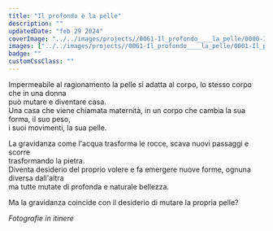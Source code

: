 ```yaml
---
title: "Il profondo è la pelle"
description: ""
updatedDate: "feb 29 2024"
coverImage: "../../images/projects//0061-Il_profondo____la_pelle/0000-Il_profondo____la_pelle_Corpo_donna_maternita_cambiamento_mutamento_roccia_pietra_mare_acqua_schizzi_intimo_vulva_nascita_sessualita_Olympus_OM1.jpg"
images: ["../../images/projects//0061-Il_profondo____la_pelle/0001-Il_profondo____la_pelle_Corpo_donna_maternita_cambiamento_mutamento_roccia_pietra_mare_acqua_schizzi_intimo_vulva_nascita_sessualita_Olympus_OM1.jpg","../../images/projects//0061-Il_profondo____la_pelle/0002-Il_profondo____la_pelle_Corpo_donna_maternita_cambiamento_mutamento_roccia_pietra_mare_acqua_schizzi_intimo_vulva_nascita_sessualita_Olympus_OM1.jpg","../../images/projects//0061-Il_profondo____la_pelle/0003-Il_profondo____la_pelle_Corpo_donna_maternita_cambiamento_mutamento_roccia_pietra_mare_acqua_schizzi_intimo_vulva_nascita_sessualita_Olympus_OM1.jpg","../../images/projects//0061-Il_profondo____la_pelle/0004-Il_profondo____la_pelle_Corpo_donna_maternita_cambiamento_mutamento_roccia_pietra_mare_acqua_schizzi_intimo_vulva_nascita_sessualita_Olympus_OM1.jpg","../../images/projects//0061-Il_profondo____la_pelle/0005-Il_profondo____la_pelle_Corpo_donna_maternita_cambiamento_mutamento_roccia_pietra_mare_acqua_schizzi_intimo_vulva_nascita_sessualita_Olympus_OM1.jpg","../../images/projects//0061-Il_profondo____la_pelle/0006-Il_profondo____la_pelle_Corpo_donna_maternita_cambiamento_mutamento_roccia_pietra_mare_acqua_schizzi_intimo_vulva_nascita_sessualita_Olympus_OM1.jpg","../../images/projects//0061-Il_profondo____la_pelle/0007-Il_profondo____la_pelle_Corpo_donna_maternita_cambiamento_mutamento_roccia_pietra_mare_acqua_schizzi_intimo_vulva_nascita_sessualita_Olympus_OM1.jpg","../../images/projects//0061-Il_profondo____la_pelle/0008-Il_profondo____la_pelle_Corpo_donna_maternita_cambiamento_mutamento_roccia_pietra_mare_acqua_schizzi_intimo_vulva_nascita_sessualita_Olympus_OM1.jpg","../../images/projects//0061-Il_profondo____la_pelle/0009-Il_profondo____la_pelle_Corpo_donna_maternita_cambiamento_mutamento_roccia_pietra_mare_acqua_schizzi_intimo_vulva_nascita_sessualita_Olympus_OM1.jpg","../../images/projects//0061-Il_profondo____la_pelle/0010-Il_profondo____la_pelle_Corpo_donna_maternita_cambiamento_mutamento_roccia_pietra_mare_acqua_schizzi_intimo_vulva_nascita_sessualita_Olympus_OM1.jpg","../../images/projects//0061-Il_profondo____la_pelle/0011-Il_profondo____la_pelle_Corpo_donna_maternita_cambiamento_mutamento_roccia_pietra_mare_acqua_schizzi_intimo_vulva_nascita_sessualita_Olympus_OM1.jpg","../../images/projects//0061-Il_profondo____la_pelle/0012-Il_profondo____la_pelle_Corpo_donna_maternita_cambiamento_mutamento_roccia_pietra_mare_acqua_schizzi_intimo_vulva_nascita_sessualita_Olympus_OM1.jpg","../../images/projects//0061-Il_profondo____la_pelle/0013-Il_profondo____la_pelle_Corpo_donna_maternita_cambiamento_mutamento_roccia_pietra_mare_acqua_schizzi_intimo_vulva_nascita_sessualita_Olympus_OM1.jpg","../../images/projects//0061-Il_profondo____la_pelle/0014-Il_profondo____la_pelle_Corpo_donna_maternita_cambiamento_mutamento_roccia_pietra_mare_acqua_schizzi_intimo_vulva_nascita_sessualita_Olympus_OM1.jpg","../../images/projects//0061-Il_profondo____la_pelle/0015-Il_profondo____la_pelle_Corpo_donna_maternita_cambiamento_mutamento_roccia_pietra_mare_acqua_schizzi_intimo_vulva_nascita_sessualita_Olympus_OM1.jpg","../../images/projects//0061-Il_profondo____la_pelle/0016-Il_profondo____la_pelle_Corpo_donna_maternita_cambiamento_mutamento_roccia_pietra_mare_acqua_schizzi_intimo_vulva_nascita_sessualita_Olympus_OM1.jpg","../../images/projects//0061-Il_profondo____la_pelle/0017-Il_profondo____la_pelle_Corpo_donna_maternita_cambiamento_mutamento_roccia_pietra_mare_acqua_schizzi_intimo_vulva_nascita_sessualita_Olympus_OM1.jpg","../../images/projects//0061-Il_profondo____la_pelle/0018-Il_profondo____la_pelle_Corpo_donna_maternita_cambiamento_mutamento_roccia_pietra_mare_acqua_schizzi_intimo_vulva_nascita_sessualita_Olympus_OM1.jpg","../../images/projects//0061-Il_profondo____la_pelle/0019-Il_profondo____la_pelle_Corpo_donna_maternita_cambiamento_mutamento_roccia_pietra_mare_acqua_schizzi_intimo_vulva_nascita_sessualita_Olympus_OM1.jpg","../../images/projects//0061-Il_profondo____la_pelle/0020-Il_profondo____la_pelle_Corpo_donna_maternita_cambiamento_mutamento_roccia_pietra_mare_acqua_schizzi_intimo_vulva_nascita_sessualita_Olympus_OM1.jpg","../../images/projects//0061-Il_profondo____la_pelle/0021-Il_profondo____la_pelle_Corpo_donna_maternita_cambiamento_mutamento_roccia_pietra_mare_acqua_schizzi_intimo_vulva_nascita_sessualita_Olympus_OM1.jpg","../../images/projects//0061-Il_profondo____la_pelle/0022-Il_profondo____la_pelle_Corpo_donna_maternita_cambiamento_mutamento_roccia_pietra_mare_acqua_schizzi_intimo_vulva_nascita_sessualita_Olympus_OM1.jpg","../../images/projects//0061-Il_profondo____la_pelle/0023-Il_profondo____la_pelle_Corpo_donna_maternita_cambiamento_mutamento_roccia_pietra_mare_acqua_schizzi_intimo_vulva_nascita_sessualita_Olympus_OM1.jpg","../../images/projects//0061-Il_profondo____la_pelle/0024-Il_profondo____la_pelle_Corpo_donna_maternita_cambiamento_mutamento_roccia_pietra_mare_acqua_schizzi_intimo_vulva_nascita_sessualita_Olympus_OM1.jpg","../../images/projects//0061-Il_profondo____la_pelle/0025-Il_profondo____la_pelle_Corpo_donna_maternita_cambiamento_mutamento_roccia_pietra_mare_acqua_schizzi_intimo_vulva_nascita_sessualita_Olympus_OM1.jpg","../../images/projects//0061-Il_profondo____la_pelle/0026-Il_profondo____la_pelle_Corpo_donna_maternita_cambiamento_mutamento_roccia_pietra_mare_acqua_schizzi_intimo_vulva_nascita_sessualita_Olympus_OM1.jpg","../../images/projects//0061-Il_profondo____la_pelle/0027-Il_profondo____la_pelle_Corpo_donna_maternita_cambiamento_mutamento_roccia_pietra_mare_acqua_schizzi_intimo_vulva_nascita_sessualita_Olympus_OM1.jpg","../../images/projects//0061-Il_profondo____la_pelle/0028-Il_profondo____la_pelle_Corpo_donna_maternita_cambiamento_mutamento_roccia_pietra_mare_acqua_schizzi_intimo_vulva_nascita_sessualita_Olympus_OM1.jpg","../../images/projects//0061-Il_profondo____la_pelle/0029-Il_profondo____la_pelle_Corpo_donna_maternita_cambiamento_mutamento_roccia_pietra_mare_acqua_schizzi_intimo_vulva_nascita_sessualita_Olympus_OM1.jpg","../../images/projects//0061-Il_profondo____la_pelle/0030-Il_profondo____la_pelle_Corpo_donna_maternita_cambiamento_mutamento_roccia_pietra_mare_acqua_schizzi_intimo_vulva_nascita_sessualita_Olympus_OM1.jpg","../../images/projects//0061-Il_profondo____la_pelle/0031-Il_profondo____la_pelle_Corpo_donna_maternita_cambiamento_mutamento_roccia_pietra_mare_acqua_schizzi_intimo_vulva_nascita_sessualita_Olympus_OM1.jpg","../../images/projects//0061-Il_profondo____la_pelle/0032-Il_profondo____la_pelle_Corpo_donna_maternita_cambiamento_mutamento_roccia_pietra_mare_acqua_schizzi_intimo_vulva_nascita_sessualita_Olympus_OM1.jpg"]
badge: ""
customCssClass: ""
---
```


Impermeabile al ragionamento la pelle si adatta al corpo, lo stesso corpo che in una donna  
può mutare e diventare casa.  
Una casa che viene chiamata maternità, in un corpo che cambia la sua forma, il suo peso,  
i suoi movimenti, la sua pelle.

La gravidanza come l'acqua trasforma le rocce, scava nuovi passaggi e scorre  
trasformando la pietra.  
Diventa desiderio del proprio volere e fa emergere nuove forme, ognuna diversa dall'altra  
ma tutte mutate di profonda e naturale bellezza.

Ma la gravidanza coincide con il desiderio di mutare la propria pelle?


*Fotografie in itinere*
